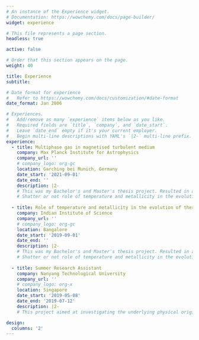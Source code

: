 ```yaml
---
# An instance of the Experience widget.
# Documentation: https://wowchemy.com/docs/page-builder/
widget: experience

# This file represents a page section.
headless: true

active: false

# Order that this section appears on the page.
weight: 40

title: Experience
subtitle:

# Date format for experience
#   Refer to https://wowchemy.com/docs/customization/#date-format
date_format: Jan 2006

# Experiences.
#   Add/remove as many `experience` items below as you like.
#   Required fields are `title`, `company`, and `date_start`.
#   Leave `date_end` empty if it's your current employer.
#   Begin multi-line descriptions with YAML's `|2-` multi-line prefix.
experience:
  - title: Multiphase gas in magnetised turbulent medium
    company: Max Planck Institute for Astrophysics
    company_url: ''
    # company_logo: org-gc
    location: Garching bei Munich, Germany
    date_start: '2021-09-01'
    date_end: ''
    description: |2-
    # This was my Bachelor's and Master's thesis project. Resulted in a publication in MNRAS. 
    # Shatter or not role of temperature and metallicity in the evolution of thermal instability” (2020) Hitesh Kishore Das, Prakriti Pal Choudhury, Prateek Sharma
  
  - title: Role of temperature and metallicity in the evolution of thermal instability
    company: Indian Institute of Science
    company_url: ''
    # company_logo: org-gc
    location: Bangalore
    date_start: '2019-09-01'
    date_end: ''
    description: |2-
    # This was my Bachelor's and Master's thesis project. Resulted in a publication in MNRAS. 
    # Shatter or not role of temperature and metallicity in the evolution of thermal instability” (2020) Hitesh Kishore Das, Prakriti Pal Choudhury, Prateek Sharma
        
  - title: Summer Research Assistant
    company: Nanyang Technological University
    company_url: ''
    # company_logo: org-x
    location: Singapore
    date_start: '2019-05-08'
    date_end: '2019-07-12'
    description: |2-
    # This project aimed at investigating the underlying physical origin of this “phase transition” via the development of appropriate computational models

design:
  columns: '2'
---
```

